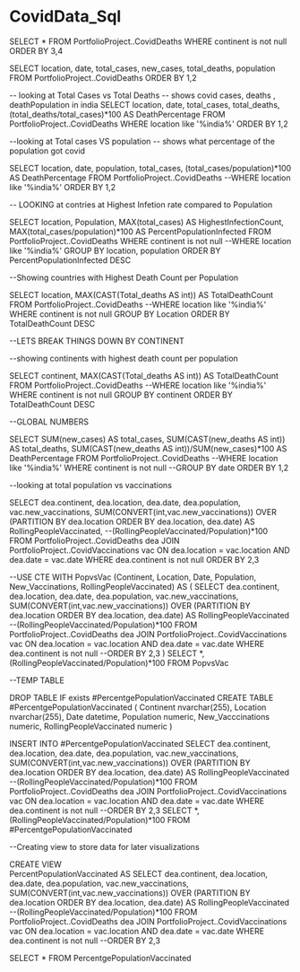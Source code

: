 # CovidData_Sql
SELECT
*
FROM
PortfolioProject..CovidDeaths
WHERE continent is not null
ORDER BY 3,4 



SELECT
location,
date,
total_cases,
new_cases,
total_deaths,
population
FROM
PortfolioProject..CovidDeaths
ORDER BY 1,2


-- looking at Total Cases vs Total Deaths
-- shows covid cases, deaths , deathPopulation in india
SELECT
location,
date,
total_cases,
total_deaths,
(total_deaths/total_cases)*100 AS DeathPercentage
FROM
PortfolioProject..CovidDeaths
WHERE 
location like '%india%'
ORDER BY 1,2

--looking at Total cases VS population
-- shows what percentage of the population got covid

SELECT
location,
date,
population,
total_cases,
(total_cases/population)*100 AS DeathPercentage
FROM
PortfolioProject..CovidDeaths
--WHERE location like '%india%'
ORDER BY 1,2


-- LOOKING at contries at Highest Infetion rate compared to Population

SELECT
location,
Population,
MAX(total_cases) AS HighestInfectionCount,
MAX(total_cases/population)*100 AS PercentPopulationInfected
FROM
PortfolioProject..CovidDeaths
WHERE continent is not null
--WHERE location like '%india%'
GROUP BY location, population
ORDER BY  PercentPopulationInfected DESC

--Showing countries with Highest Death Count per Population


SELECT
location,
MAX(CAST(Total_deaths AS int)) AS TotalDeathCount
FROM
PortfolioProject..CovidDeaths
--WHERE location like '%india%'
WHERE continent is not null
GROUP BY Location
ORDER BY TotalDeathCount DESC

--LETS BREAK THINGS DOWN BY CONTINENT


--showing continents with highest death count per population

SELECT
continent,
MAX(CAST(Total_deaths AS int)) AS TotalDeathCount
FROM
PortfolioProject..CovidDeaths
--WHERE location like '%india%'
WHERE continent is not null
GROUP BY continent
ORDER BY TotalDeathCount DESC

--GLOBAL NUMBERS

SELECT
SUM(new_cases) AS total_cases,
SUM(CAST(new_deaths AS int)) AS total_deaths,
SUM(CAST(new_deaths AS int))/SUM(new_cases)*100 AS	DeathPercentage
FROM
PortfolioProject..CovidDeaths
--WHERE location like '%india%'
WHERE 
continent is not null
--GROUP BY date
ORDER BY 1,2

--looking at total population vs vaccinations 

SELECT
dea.continent,
dea.location,
dea.date,
dea.population,
vac.new_vaccinations,
SUM(CONVERT(int,vac.new_vaccinations)) OVER (PARTITION BY dea.location ORDER BY dea.location,
dea.date) AS RollingPeopleVaccinated,
--(RollingPeopleVaccinated/Population)*100
FROM
PortfolioProject..CovidDeaths dea
JOIN
PortfolioProject..CovidVaccinations vac
   ON dea.location = vac.location
   AND dea.date = vac.date
WHERE
dea.continent is not null
ORDER BY 2,3
  

 --USE CTE
 WITH PopvsVac
 (Continent,
 Location,
 Date,
 Population,
 New_Vaccinations,
 RollingPeopleVaccinated)
  AS
  (
SELECT
dea.continent,
dea.location,
dea.date,
dea.population,
vac.new_vaccinations,
SUM(CONVERT(int,vac.new_vaccinations)) OVER (PARTITION BY dea.location ORDER BY dea.location,
dea.date) AS RollingPeopleVaccinated
--(RollingPeopleVaccinated/Population)*100
FROM
PortfolioProject..CovidDeaths dea
JOIN
PortfolioProject..CovidVaccinations vac
   ON dea.location = vac.location
   AND dea.date = vac.date
WHERE
dea.continent is not null
--ORDER BY 2,3
)
SELECT
*,
(RollingPeopleVaccinated/Population)*100
FROM
PopvsVac




--TEMP TABLE


DROP TABLE IF exists #PercentgePopulationVaccinated
CREATE TABLE #PercentgePopulationVaccinated
(
Continent nvarchar(255),
Location nvarchar(255),
Date datetime,
Population numeric,
New_Vacccinations numeric,
RollingPeopleVaccinated numeric
)

INSERT INTO #PercentgePopulationVaccinated
SELECT
dea.continent,
dea.location,
dea.date,
dea.population,
vac.new_vaccinations,
SUM(CONVERT(int,vac.new_vaccinations)) OVER (PARTITION BY dea.location ORDER BY dea.location,
dea.date) AS RollingPeopleVaccinated
--(RollingPeopleVaccinated/Population)*100
FROM
PortfolioProject..CovidDeaths dea
JOIN
PortfolioProject..CovidVaccinations vac
   ON dea.location = vac.location
   AND dea.date = vac.date
WHERE
dea.continent is not null
--ORDER BY 2,3
SELECT
*,
(RollingPeopleVaccinated/Population)*100
FROM
#PercentgePopulationVaccinated





--Creating view to store data for later visualizations

CREATE VIEW  
PercentPopulationVaccinated  AS 
SELECT
dea.continent,
dea.location,
dea.date,
dea.population,
vac.new_vaccinations,
SUM(CONVERT(int,vac.new_vaccinations)) OVER (PARTITION BY dea.location ORDER BY dea.location,
dea.date) AS RollingPeopleVaccinated
--(RollingPeopleVaccinated/Population)*100
FROM
PortfolioProject..CovidDeaths dea
JOIN
PortfolioProject..CovidVaccinations vac
   ON dea.location = vac.location
   AND dea.date = vac.date
WHERE
dea.continent is not null
--ORDER BY 2,3


SELECT
*
FROM
PercentgePopulationVaccinated
